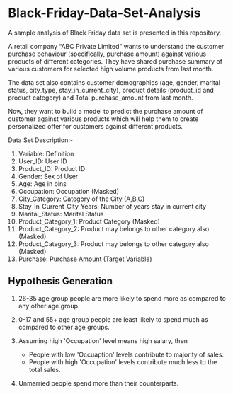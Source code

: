 # Black-Friday-Data-Set-Analysis
A sample analysis of Black Friday data set is presented in this repository.

A retail company “ABC Private Limited” wants to understand the customer purchase behaviour (specifically, purchase amount) against various products of different categories. They have shared purchase summary of various customers for selected high volume products from last month.

The data set also contains customer demographics (age, gender, marital status, city_type, stay_in_current_city), product details (product_id and product category) and Total purchase_amount from last month.

Now, they want to build a model to predict the purchase amount of customer against various products which will help them to create personalized offer for customers against different products.

Data Set Description:-
  1) Variable: Definition
  2) User_ID: User ID
  3) Product_ID: Product ID
  4) Gender: Sex of User
  5) Age: Age in bins
  6) Occupation: Occupation (Masked)
  7) City_Category: Category of the City (A,B,C)
  8) Stay_In_Current_City_Years: Number of years stay in current city
  9) Marital_Status: Marital Status
  10) Product_Category_1: Product Category (Masked)
  11) Product_Category_2: Product may belongs to other category also (Masked)
  12) Product_Category_3: Product may belongs to other category also (Masked)
  13) Purchase: Purchase Amount (Target Variable)

## Hypothesis Generation
  1) 26-35 age group people are more likely to spend more as compared to any other age group.
  2) 0-17 and 55+ age group people are least likely to spend much as compared to other age groups.
  3) Assuming high 'Occupation' level means high salary, then
  
      - People with low 'Occuaption' levels contribute to majority of sales.
      - People with high 'Occupation' levels contribute much less to the total sales.
  4) Unmarried people spend more than their counterparts.
